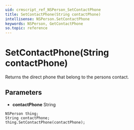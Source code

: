 ```yaml
---
uid: crmscript_ref_NSPerson_SetContactPhone
title: SetContactPhone(String contactPhone)
intellisense: NSPerson.SetContactPhone
keywords: NSPerson, GetContactPhone
so.topic: reference
---
```


# SetContactPhone(String contactPhone)

Returns the direct phone that belong to the persons contact.

## Parameters

* **contactPhone** String

```crmscript
NSPerson thing;
String contactPhone;
thing.SetContactPhone(contactPhone);
```


